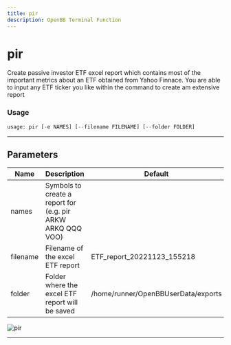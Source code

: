 ```yaml
---
title: pir
description: OpenBB Terminal Function
---
```


# pir

Create passive investor ETF excel report which contains most of the important metrics about an ETF obtained from Yahoo Finnace. You are able to input any ETF ticker you like within the command to create am extensive report

### Usage

```python
usage: pir [-e NAMES] [--filename FILENAME] [--folder FOLDER]
```

---

## Parameters

| Name | Description | Default | Optional | Choices |
| ---- | ----------- | ------- | -------- | ------- |
| names | Symbols to create a report for (e.g. pir ARKW ARKQ QQQ VOO) |  | True | None |
| filename | Filename of the excel ETF report | ETF_report_20221123_155218 | True | None |
| folder | Folder where the excel ETF report will be saved | /home/runner/OpenBBUserData/exports | True | None |

![pir](https://raw.githubusercontent.com/JerBouma/ThePassiveInvestor/master/Images/outputExample.gif)

---
